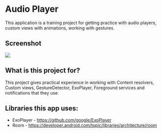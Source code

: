 # Audio Player

This application is a training project for getting practice with audio players, custom views with animations, working with gestures.

## Screenshot
![](demonstration.gif)

## What is this project for?
This project gives practical experience in working with Content resolvers, Custom views, GestureDetector, ExoPlayer, Foreground services and notifications that they use.

## Libraries this app uses:

* ExoPlayer - https://github.com/google/ExoPlayer
* Room - https://developer.android.com/topic/libraries/architecture/room

